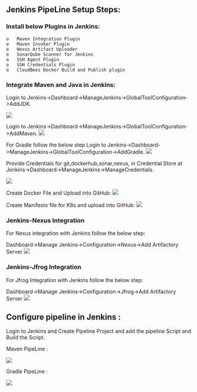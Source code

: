 ## Jenkins PipeLine Setup Steps:
### Install below Plugins in Jenkins:
    o	Maven Integration Plugin
    o	Maven Invoker Plugin
    o	Nexus Artifact Uploader
    o	SonarQube Scanner for Jenkins
    o	SSH Agent Plugin
    o	SSH Credentials Plugin
    o	CloudBees Docker Build and Publish plugin
    
### Integrate Maven and Java in Jenkins:

 Login to Jenkins->Dashboard->ManageJenkins->GlobalToolConfiguration->AddJDK.
 
 <image src="images/JenkinsJDKPath.jpg"/>
 
 Login to Jenkins->Dashboard->ManageJenkins->GlobalToolConfiguration->AddMaven.
 <image src="images/JenkinsMavenPath.jpg"/>
 
 For Gradle follow the below step
 Login to Jenkins->Dashboard->ManageJenkins->GlobalToolConfiguration->AddGradle.
 <image src="images/JenkinsGradleIntegration.jpg"/>
 
 Provide Credentials for git,dockerhub,sonar,nexus, in Credential Store at Jenkins->Dashboard->ManageJenkins->ManageCredentials.
 
 <image src="images/GlobalCredentials.jpg"/>
 
 Create Docker File and Upload into GitHub:
<image src="images/dockerFile.jpg"/>

 Create Manifesto file for K8s and upload into GitHub:
<image src="images/K8mfFile.jpg"/>

### Jenkins-Nexus Integration
For Nexus integration with Jenkins follow the below step:

Dashboard->Manage Jenkins->Configuration->Nexus->Add Artifactory Server
<image src="images/JenkinsNexus.jpg"/>

### Jenkins-Jfrog Integration

For Jfrog Integration with Jenkins follow the below step:

Dashboard->Manage Jenkins->Configuration->Jfrog->Add Artifactory Server
<image src="images/JenkinsJfrog.jpg"/>

## Configure pipeline in Jenkins :

Login to Jenkins and Create Pipeline Project and add the pipeline Script and Build the Script.

 Maven PipeLine :

<image src="images/pipelineResult.jpg"/>

 Gradle PipeLine : 
 
<image src="images/JenkinsGradlePipeline.jpg"/>
